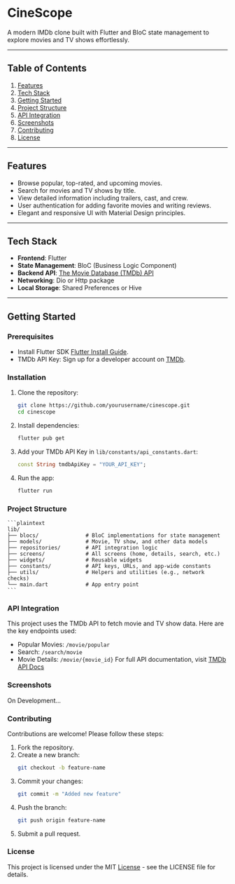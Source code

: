 # CineScope
A modern IMDb clone built with Flutter and BloC state management to explore movies and TV shows effortlessly.

---

## Table of Contents
1. [Features](#features)
2. [Tech Stack](#tech-stack)
3. [Getting Started](#getting-started)
4. [Project Structure](#project-structure)
5. [API Integration](#api-integration)
6. [Screenshots](#screenshots)
7. [Contributing](#contributing)
8. [License](#license)

---

## Features
- Browse popular, top-rated, and upcoming movies.
- Search for movies and TV shows by title.
- View detailed information including trailers, cast, and crew.
- User authentication for adding favorite movies and writing reviews.
- Elegant and responsive UI with Material Design principles.

---

## Tech Stack
- **Frontend**: Flutter
- **State Management**: BloC (Business Logic Component)
- **Backend API**: [The Movie Database (TMDb) API](https://www.themoviedb.org/documentation/api)
- **Networking**: Dio or Http package
- **Local Storage**: Shared Preferences or Hive

---

## Getting Started

### Prerequisites
- Install Flutter SDK [Flutter Install Guide](https://flutter.dev/docs/get-started/install).
- TMDb API Key: Sign up for a developer account on [TMDb](https://www.themoviedb.org/).

### Installation
1. Clone the repository:
   ```bash  
   git clone https://github.com/yourusername/cinescope.git  
   cd cinescope  
   ```
2. Install dependencies:
    ```bash
    flutter pub get  
    ```
3. Add your TMDb API Key in `lib/constants/api_constants.dart`:
    ```dart
    const String tmdbApiKey = "YOUR_API_KEY";  
    ```
4. Run the app:
    ```bash
    flutter run 
    ``` 
   
### Project Structure
    ```plaintext
    lib/  
    ├── blocs/               # BloC implementations for state management  
    ├── models/              # Movie, TV show, and other data models  
    ├── repositories/        # API integration logic  
    ├── screens/             # All screens (home, details, search, etc.)  
    ├── widgets/             # Reusable widgets  
    ├── constants/           # API keys, URLs, and app-wide constants  
    ├── utils/               # Helpers and utilities (e.g., network checks)  
    └── main.dart            # App entry point  
    ```

### API Integration
This project uses the TMDb API to fetch movie and TV show data. Here are the key endpoints used:

- Popular Movies: `/movie/popular`
- Search: `/search/movie`
- Movie Details: `/movie/{movie_id}`
For full API documentation, visit [TMDb API Docs](https://developer.themoviedb.org/docs/getting-started)

### Screenshots
On Development...

### Contributing
Contributions are welcome! Please follow these steps:

1. Fork the repository.
2. Create a new branch:
    ```bash
    git checkout -b feature-name  
    ```
3. Commit your changes:
    ```bash
    git commit -m "Added new feature"
    ```  
4. Push the branch:
    ```bash
    git push origin feature-name  
    ```
5. Submit a pull request.

### License
This project is licensed under the MIT [License]() - see the LICENSE file for details.




